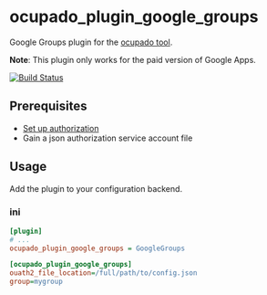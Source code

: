 # ocupado_plugin_google_groups
Google Groups plugin for the [ocupado tool](https://github.com/ashcrow/ocupado).

**Note**: This plugin only works for the paid version of Google Apps.

[![Build Status](https://api.travis-ci.org/ashcrow/ocupado_plugin_google_groups.png)](https://travis-ci.org/ashcrow/ocupado_plugin_google_groups/)

## Prerequisites
* [Set up authorization](https://developers.google.com/admin-sdk/directory/v1/guides/authorizing)
* Gain a json authorization service account file

## Usage
Add the plugin to your configuration backend.

### ini
```ini
[plugin]
# ...
ocupado_plugin_google_groups = GoogleGroups

[ocupado_plugin_google_groups]
ouath2_file_location=/full/path/to/config.json
group=mygroup
```
